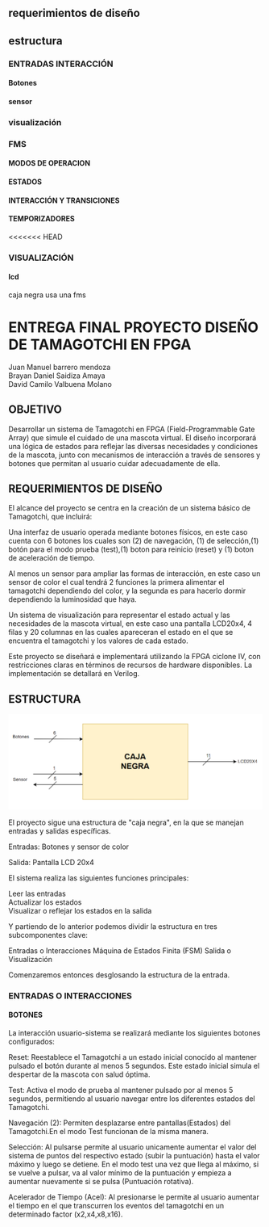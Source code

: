 ## requerimientos de diseño

## estructura 


### ENTRADAS INTERACCIÓN  
#### Botones
#### sensor 

### visualización  

### FMS
#### MODOS DE OPERACION
#### ESTADOS 
#### INTERACCIÓN Y TRANSICIONES
#### TEMPORIZADORES    
<<<<<<< HEAD


### VISUALIZACIÓN   
#### lcd
caja negra 
usa una fms


# ENTREGA FINAL PROYECTO DISEÑO DE TAMAGOTCHI EN FPGA

Juan Manuel barrero mendoza\
Brayan Daniel Saidiza Amaya\
David Camilo Valbuena Molano


## OBJETIVO

Desarrollar un sistema de Tamagotchi en FPGA (Field-Programmable Gate Array) que simule el cuidado de una mascota virtual. El diseño incorporará una lógica de estados para reflejar las diversas necesidades y condiciones de la mascota, junto con mecanismos de interacción a través de sensores y botones que permitan al usuario cuidar adecuadamente de ella.

## REQUERIMIENTOS DE DISEÑO 

El alcance del proyecto se centra en la creación de un sistema básico de Tamagotchi, que incluirá:

Una interfaz de usuario operada mediante botones físicos, en este caso cuenta con 6 botones los cuales son (2) de navegación, (1) de selección,(1) botón para el modo prueba (test),(1) boton para reinicio (reset) y (1) boton de aceleración de tiempo.   

Al menos un sensor para ampliar las formas de interacción, en este caso un sensor de color el cual tendrá 2 funciones la primera alimentar el tamagotchi dependiendo del color,  y la segunda es para hacerlo dormir dependiendo la luminosidad que haya.

Un sistema de visualización para representar el estado actual y las necesidades de la mascota virtual, en este caso una pantalla LCD20x4, 4 filas y 20 columnas en las cuales apareceran el estado en el que se encuentra el tamagotchi y los valores de cada estado.

Este proyecto se diseñará e implementará utilizando la FPGA ciclone IV, con restricciones claras en términos de recursos de hardware disponibles. La implementación se detallará en Verilog.

## ESTRUCTURA
![](FIG/CAJA_NEGRA_GENERAL_2.png)

El proyecto sigue una estructura de "caja negra", en la que se manejan entradas y salidas específicas.

Entradas: Botones y sensor de color

Salida: Pantalla LCD 20x4

El sistema realiza las siguientes funciones principales:

Leer las entradas\
Actualizar los estados\
Visualizar o reflejar los estados en la salida

Y partiendo de lo anterior podemos dividir la estructura en tres subcomponentes clave:

Entradas o Interacciones
Máquina de Estados Finita (FSM)
Salida o Visualización

Comenzaremos entonces desglosando la estructura de la entrada. 

### ENTRADAS O INTERACCIONES

#### BOTONES

La interacción usuario-sistema se realizará mediante los siguientes botones configurados:

Reset: Reestablece el Tamagotchi a un estado inicial conocido al mantener pulsado el botón durante al menos 5 segundos. Este estado inicial simula el despertar de la mascota con salud óptima.

Test: Activa el modo de prueba al mantener pulsado por al menos 5 segundos, permitiendo al usuario navegar entre los diferentes estados del Tamagotchi.

Navegación (2): Permiten desplazarse entre pantallas(Estados) del Tamagotchi.En el modo Test funcionan de la misma manera.

Selección: Al pulsarse permite al usuario unicamente aumentar el valor del sistema de puntos del respectivo estado (subir la puntuación) hasta el valor máximo y luego se detiene. En el modo test una vez que llega al máximo, si se vuelve a pulsar, va al valor mínimo de la puntuación y empieza a aumentar nuevamente si se pulsa (Puntuación rotativa).

Acelerador de Tiempo (Acel): Al presionarse le permite al usuario aumentar el tiempo en el que transcurren los eventos del tamagotchi en un determinado factor (x2,x4,x8,x16).



